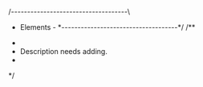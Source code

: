 /*------------------------------------*\
  - Elements -
\*------------------------------------*/
/**
 *
 * Description needs adding.
 * 
 */